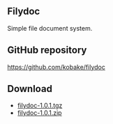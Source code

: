 <!-- Sitename: Filydoc -->
<!-- Copyright: Copyright 2014 kobake -->
<!-- keywords: download, top -->

## Filydoc
Simple file document system.

## GitHub repository
https://github.com/kobake/filydoc

## Download
- <a href="/filydoc-1.0.1.tgz" target="_top">filydoc-1.0.1.tgz</a>
- <a href="/filydoc-1.0.1.zip" target="_top">filydoc-1.0.1.zip</a>

